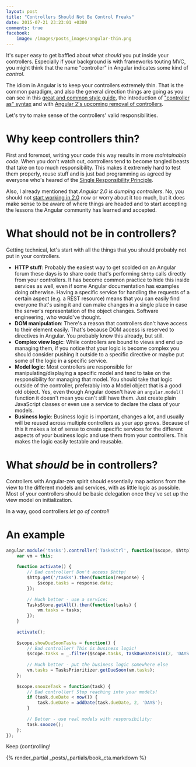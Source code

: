 ```yaml
---
layout: post
title: "Controllers Should Not Be Control Freaks"
date: 2015-07-21 23:23:01 +0300
comments: true
facebook:
    image: /images/posts_images/angular-thin.png
---
```


It's super easy to get baffled about what *should* you put inside your controllers. Especially if your background is with frameworks touting MVC, you might think that the name "controller" in Angular indicates some kind of *control*.

The idiom in Angular is to keep your controllers extremely thin. That is the common paradigm, and also the general direction things are going as you can see in this [great and common style guide](https://github.com/johnpapa/angular-styleguide), the introduction of ["controller as" syntax](http://toddmotto.com/digging-into-angulars-controller-as-syntax/) and with [Angular 2's upcoming removal of controllers](http://boyan.in/angular-2-no-controllers/).

Let's try to make sense of the controllers' valid responsibilities.

# Why keep controllers thin?

First and foremost, writing your code this way results in more *maintainable code*. When you don't watch out, controllers tend to become tangled beasts that take on too much responsibility. This makes it extremely hard to test them properly, reuse stuff and is just bad programming as agreed by everyone who's heared of the [Single Responsibility Principle](https://en.wikipedia.org/wiki/Single_responsibility_principle).

Also, I already mentioned that *Angular 2.0 is dumping controllers*. No, you should not [start working in 2.0](http://www.codelord.net/2015/06/27/should-you-use-angular-2-dot-0-or-1-dot-x/) now or worry about it too much, but it does make sense to be aware of where things are headed and to start accepting the lessons the Angular community has learned and accepted.

# What should not be in controllers?

Getting technical, let's start with all the things that you should probably not put in your controllers.

- **HTTP stuff**: Probably the easiest way to get scolded on an Angular forum these days is to share code that's performing `$http` calls directly from your controllers. It has become common practice to hide this inside services as well, even if some Angular documentation has examples doing otherwise. Having a specific service for handling the requests of a certain aspect (e.g. a REST resource) means that you can easily find everyone that's using it and can make changes in a single place in case the server's representation of the object changes. Software engineering, who would've thought.
- **DOM manipulation**: There's a reason that controllers don't have access to their element easily. That's because DOM access is reserved to directives in Angular. You probably know this already, but still.
- **Complex view logic**: While controllers are bound to views and end up managing them, if you notice that your logic is become complex you should consider pushing it outside to a specific directive or maybe put some of the logic in a specific service.
- **Model logic**: Most controllers are responsible for manipulating/displaying a specific model and tend to take on the responsibility for managing that model. You should take that logic outside of the controller, preferably into a Model object that is a good old object. Yes, even though Angular doesn't have an `angular.model()` function it doesn't mean you can't still have them. Just create plain JavaScript classes or even use a service to declare the class of your models.
- **Business logic**: Business logic is important, changes a lot, and usually will be reused across multiple controllers as your app grows. Because of this it makes a lot of sense to create specific services for the different aspects of your business logic and use them from your controllers. This makes the logic easily testable and reusable.

# What *should* be in controllers?

Controllers with Angular-zen spirit should essentially map actions from the view to the different models and services, with as little logic as possible. Most of your controllers should be basic delegation once they've set up the view model on initialization.

In a way, good controllers *let go of control!*

# An example

```javascript
angular.module('tasks').controller('TasksCtrl', function($scope, $http) {
    var vm = this;
    
    function activate() {
        // Bad controller! Don't access $http!
        $http.get('/tasks').then(function(response) {
            $scope.tasks = response.data;
        });
        
        // Much better - use a service:
        TasksStore.getAll().then(function(tasks) {
            vm.tasks = tasks;
        });
    }
        
    activate();
    
    $scope.showDueSoonTasks = function() {
        // Bad controller! This is business logic!
        $scope.tasks = _.filter($scope.tasks, taskDueDateIsIn(2, 'DAYS'));
        
        // Much better - put the business logic somewhere else
        vm.tasks = TasksPrioritizer.getDueSoon(vm.tasks);
    };
    
    $scope.snoozeTask = function(task) {
        // Bad controller! Stop reaching into your models!
        if (task.dueDate < now()) {
            task.dueDate = addDate(task.dueDate, 2, 'DAYS');
        }
        
        // Better - use real models with responsibility:
        task.snooze();
    };
});
```

Keep (cont)rolling!

{% render_partial _posts/_partials/book_cta.markdown %}
